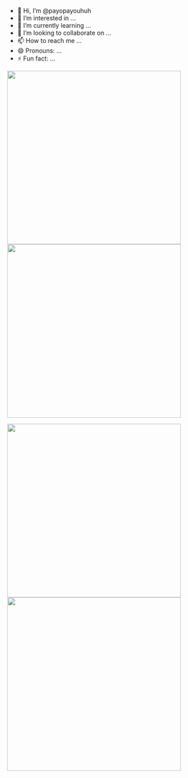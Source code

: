 - 👋 Hi, I’m @payopayouhuh
- 👀 I’m interested in ...
- 🌱 I’m currently learning ...
- 💞️ I’m looking to collaborate on ...
- 📫 How to reach me ...
- 😄 Pronouns: ...
- ⚡ Fun fact: ...


<img src="https://github.com/payopayouhuh/payopayouhuh/assets/134220954/53090af8-6a3d-451b-9cb7-d8f62a748d61" width="400"> <img src="https://github.com/payopayouhuh/payopayouhuh/assets/134220954/705ecc84-7359-475e-b36e-3d2a3845c106" width="400">

<img src="https://github.com/payopayouhuh/payopayouhuh/assets/134220954/52836270-3735-437d-acdd-d0c21020d33b" width="400"> <img src="https://github.com/payopayouhuh/payopayouhuh/assets/134220954/545d1f1d-3acd-41fc-ad02-277588ebb881" width="400">






